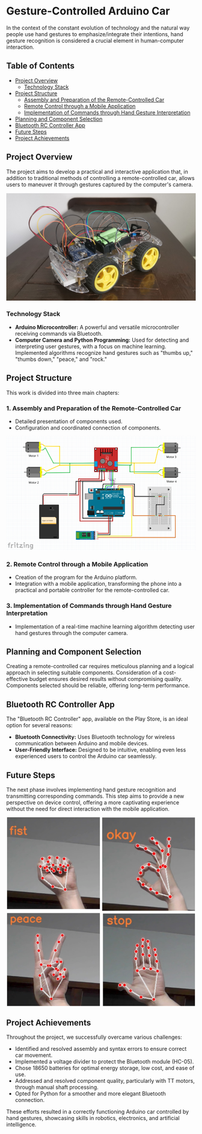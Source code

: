 # Gesture-Controlled Arduino Car

In the context of the constant evolution of technology and the natural way people use hand gestures to emphasize/integrate their intentions, hand gesture recognition is considered a crucial element in human-computer interaction.

## Table of Contents
- [Project Overview](#project-overview)
  - [Technology Stack](#technology-stack)
- [Project Structure](#project-structure)
  - [Assembly and Preparation of the Remote-Controlled Car](#1-assembly-and-preparation-of-the-remote-controlled-car)
  - [Remote Control through a Mobile Application](#2-remote-control-through-a-mobile-application)
  - [Implementation of Commands through Hand Gesture Interpretation](#3-implementation-of-commands-through-hand-gesture-interpretation)
- [Planning and Component Selection](#planning-and-component-selection)
- [Bluetooth RC Controller App](#bluetooth-rc-controller-app)
- [Future Steps](#future-steps)
- [Project Achievements](#project-achievements)

## Project Overview

The project aims to develop a practical and interactive application that, in addition to traditional methods of controlling a remote-controlled car, allows users to maneuver it through gestures captured by the computer's camera.

<p align="center">
  <img src="https://github.com/A-Bogdan/RC_Car/blob/main/src/Arduino_Car.png" alt="Arduino Car" width="700" />
</p>

### Technology Stack

- **Arduino Microcontroller:** A powerful and versatile microcontroller receiving commands via Bluetooth.
- **Computer Camera and Python Programming:** Used for detecting and interpreting user gestures, with a focus on machine learning. Implemented algorithms recognize hand gestures such as "thumbs up," "thumbs down," "peace," and "rock."

## Project Structure

This work is divided into three main chapters:

### 1. Assembly and Preparation of the Remote-Controlled Car

- Detailed presentation of components used.
- Configuration and coordinated connection of components.

<p align="center">
  <img src="https://github.com/A-Bogdan/RC_Car/blob/main/src/fritzing.png" alt="Arduino Car" width="650" />
</p>

### 2. Remote Control through a Mobile Application

- Creation of the program for the Arduino platform.
- Integration with a mobile application, transforming the phone into a practical and portable controller for the remote-controlled car.

### 3. Implementation of Commands through Hand Gesture Interpretation

- Implementation of a real-time machine learning algorithm detecting user hand gestures through the computer camera.

## Planning and Component Selection

Creating a remote-controlled car requires meticulous planning and a logical approach in selecting suitable components. Consideration of a cost-effective budget ensures desired results without compromising quality. Components selected should be reliable, offering long-term performance.

## Bluetooth RC Controller App

The "Bluetooth RC Controller" app, available on the Play Store, is an ideal option for several reasons:

- **Bluetooth Connectivity:** Uses Bluetooth technology for wireless communication between Arduino and mobile devices.
- **User-Friendly Interface:** Designed to be intuitive, enabling even less experienced users to control the Arduino car seamlessly.

## Future Steps

The next phase involves implementing hand gesture recognition and transmitting corresponding commands. This step aims to provide a new perspective on device control, offering a more captivating experience without the need for direct interaction with the mobile application.

<p align="center">
  <img src="https://github.com/A-Bogdan/RC_Car/blob/main/src/hand_gestures.png" alt="Hand Gestures" width="500" />
</p>

## Project Achievements

Throughout the project, we successfully overcame various challenges:

- Identified and resolved assembly and syntax errors to ensure correct car movement.
- Implemented a voltage divider to protect the Bluetooth module (HC-05).
- Chose 18650 batteries for optimal energy storage, low cost, and ease of use.
- Addressed and resolved component quality, particularly with TT motors, through manual shaft processing.
- Opted for Python for a smoother and more elegant Bluetooth connection.

These efforts resulted in a correctly functioning Arduino car controlled by hand gestures, showcasing skills in robotics, electronics, and artificial intelligence.

